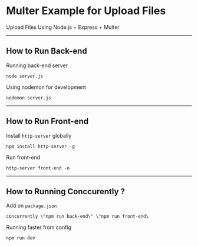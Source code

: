 # Multer Example for Upload Files

Upload Files Using Node.js + Express + Multer

---

## How to Run Back-end

Running back-end server
```
node server.js
```

Using nodemon for development
```
nodemon server.js
```

---

## How to Run Front-end

Install `http-server` globally
```
npm install http-server -g
```

Run front-end
```
http-server front-end -o
```

---

## How to Running Conccurently ?

Add on `package.json`
```
concurrently \"npm run back-end\" \"npm run front-end\
```

Running faster from config
```
npm run dev
```